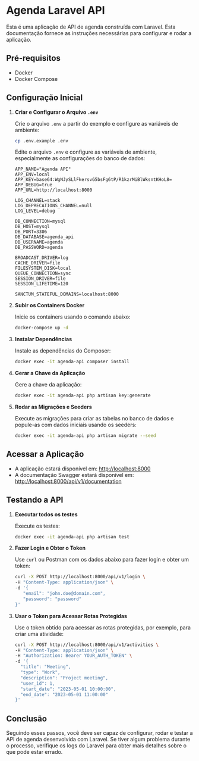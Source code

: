 # Agenda Laravel API

Esta é uma aplicação de API de agenda construída com Laravel. Esta documentação fornece as instruções necessárias para configurar e rodar a aplicação.

## Pré-requisitos

- Docker
- Docker Compose

## Configuração Inicial

1. **Criar e Configurar o Arquivo `.env`**

   Crie o arquivo `.env` a partir do exemplo e configure as variáveis de ambiente:

   ```bash
   cp .env.example .env
   ```

   Edite o arquivo `.env` e configure as variáveis de ambiente, especialmente as configurações do banco de dados:

   ```env
   APP_NAME="Agenda API"
   APP_ENV=local
   APP_KEY=base64:WgNJySLlFkersvG5bsFg6tP/R1kzrMiBlWksntKHoL8=
   APP_DEBUG=true
   APP_URL=http://localhost:8000

   LOG_CHANNEL=stack
   LOG_DEPRECATIONS_CHANNEL=null
   LOG_LEVEL=debug

   DB_CONNECTION=mysql
   DB_HOST=mysql
   DB_PORT=3306
   DB_DATABASE=agenda_api
   DB_USERNAME=agenda
   DB_PASSWORD=agenda

   BROADCAST_DRIVER=log
   CACHE_DRIVER=file
   FILESYSTEM_DISK=local
   QUEUE_CONNECTION=sync
   SESSION_DRIVER=file
   SESSION_LIFETIME=120

   SANCTUM_STATEFUL_DOMAINS=localhost:8000
   ```

2. **Subir os Containers Docker**

   Inicie os containers usando o comando abaixo:

   ```bash
   docker-compose up -d
   ```

3. **Instalar Dependências**

   Instale as dependências do Composer:

   ```bash
   docker exec -it agenda-api composer install
   ```

4. **Gerar a Chave da Aplicação**

   Gere a chave da aplicação:

   ```bash
   docker exec -it agenda-api php artisan key:generate
   ```

5. **Rodar as Migrações e Seeders**

   Execute as migrações para criar as tabelas no banco de dados e popule-as com dados iniciais usando os seeders:

   ```bash
   docker exec -it agenda-api php artisan migrate --seed
   ```

## Acessar a Aplicação

- A aplicação estará disponível em: [http://localhost:8000](http://localhost:8000)
- A documentação Swagger estará disponível em: [http://localhost:8000/api/v1/documentation](http://localhost:8000/api/v1/documentation)

## Testando a API

1. **Executar todos os testes**

   Execute os testes:

   ```bash
   docker exec -it agenda-api php artisan test
   ```

2. **Fazer Login e Obter o Token**

   Use `curl` ou Postman com os dados abaixo para fazer login e obter um token:

   ```bash
   curl -X POST http://localhost:8000/api/v1/login \
   -H "Content-Type: application/json" \
   -d '{
      "email": "john.doe@domain.com",
      "password": "password"
   }'
   ```

3. **Usar o Token para Acessar Rotas Protegidas**

   Use o token obtido para acessar as rotas protegidas, por exemplo, para criar uma atividade:

   ```bash
   curl -X POST http://localhost:8000/api/v1/activities \
   -H "Content-Type: application/json" \
   -H "Authorization: Bearer YOUR_AUTH_TOKEN" \
   -d '{
     "title": "Meeting",
     "type": "Work",
     "description": "Project meeting",
     "user_id": 1,
     "start_date": "2023-05-01 10:00:00",
     "end_date": "2023-05-01 11:00:00"
   }'
   ```

## Conclusão

Seguindo esses passos, você deve ser capaz de configurar, rodar e testar a API de agenda desenvolvida com Laravel. Se tiver algum problema durante o processo, verifique os logs do Laravel para obter mais detalhes sobre o que pode estar errado.